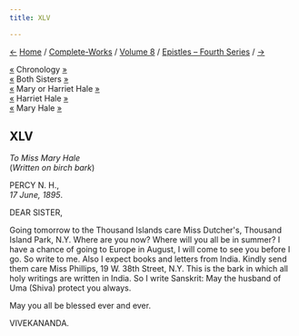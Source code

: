 ```yaml
---
title: XLV

---
```

<div>

[←](044_joe.htm) [Home](../../../index.htm) /
[Complete-Works](../../complete_works.htm) / [Volume
8](../volume_8_contents.htm) / [Epistles – Fourth
Series](epistles_fourth_series_contents.htm) / [→](046_sister.htm)

  

[«](044_joe.htm) Chronology
[»](../../volume_5/epistles_first_series/041_friend.htm)  
[«](042_babies.htm) Both Sisters [»](073_sisters.htm)  
[«](042_babies.htm) Mary or Harriet Hale [»](046_sister.htm)  
[«](042_babies.htm) Harriet Hale [»](073_sisters.htm)  
[«](042_babies.htm) Mary Hale [»](046_sister.htm)

## XLV

*To Miss Mary Hale*  
(*Written on birch bark*)

PERCY N. H.,  
*17 June, 1895*.

DEAR SISTER,

Going tomorrow to the Thousand Islands care Miss Dutcher's, Thousand
Island Park, N.Y. Where are you now? Where will you all be in summer? I
have a chance of going to Europe in August, I will come to see you
before I go. So write to me. Also I expect books and letters from India.
Kindly send them care Miss Phillips, 19 W. 38th Street, N.Y. This is the
bark in which all holy writings are written in India. So I write
Sanskrit: May the husband of Uma (Shiva) protect you always.

May you all be blessed ever and ever.

VIVEKANANDA.

</div>

